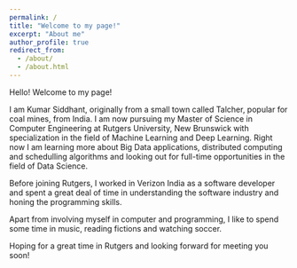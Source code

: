 ```yaml
---
permalink: /
title: "Welcome to my page!"
excerpt: "About me"
author_profile: true
redirect_from: 
  - /about/
  - /about.html
---
```


Hello! Welcome to my page!

I am Kumar Siddhant, originally from a small town called Talcher, popular for coal mines, from India. I am now pursuing my Master of Science in Computer Engineering at Rutgers University, New Brunswick with specialization in the field of Machine Learning and Deep Learning. Right now I am learning more about Big Data applications, distributed computing and schedulling algorithms and looking out for full-time opportunities in the field of Data Science.

Before joining Rutgers, I worked in Verizon India as a software developer and spent a great deal of time in understanding the software industry and honing the programming skills. 

Apart from involving myself in computer and programming, I like to spend some time in music, reading fictions and watching soccer.

Hoping for a great time in Rutgers and looking forward for meeting you soon!
